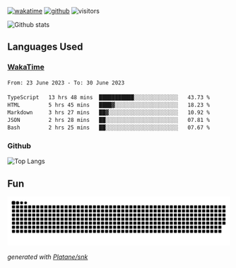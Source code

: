 [![wakatime](https://wakatime.com/badge/user/82c377cd-a54c-404c-b7df-177b313ca539.svg)](https://wakatime.com/@82c377cd-a54c-404c-b7df-177b313ca539)
[![github](https://img.shields.io/github/followers/xinthose?logo=github&style=plastic)](https://github.com/alanhamlett?tab=followers)
![visitors](https://visitor-badge.glitch.me/badge?page_id=xinthose&left_color=green&right_color=red)

![Github stats](https://github-readme-stats.vercel.app/api?username=xinthose&show_icons=true&theme=radical&count_private=true)

## Languages Used

### [WakaTime](https://wakatime.com/)
<!--START_SECTION:waka-->

```txt
From: 23 June 2023 - To: 30 June 2023

TypeScript   13 hrs 48 mins  ███████████░░░░░░░░░░░░░░   43.73 %
HTML         5 hrs 45 mins   ████▓░░░░░░░░░░░░░░░░░░░░   18.23 %
Markdown     3 hrs 27 mins   ██▓░░░░░░░░░░░░░░░░░░░░░░   10.92 %
JSON         2 hrs 28 mins   ██░░░░░░░░░░░░░░░░░░░░░░░   07.81 %
Bash         2 hrs 25 mins   ██░░░░░░░░░░░░░░░░░░░░░░░   07.67 %
```

<!--END_SECTION:waka-->

### Github

![Top Langs](https://github-readme-stats.vercel.app/api/top-langs/?username=xinthose)

## Fun
![github contribution grid snake animation](https://raw.githubusercontent.com/xinthose/xinthose/output/github-contribution-grid-snake.svg)

_generated with [Platane/snk](https://github.com/Platane/snk)_
